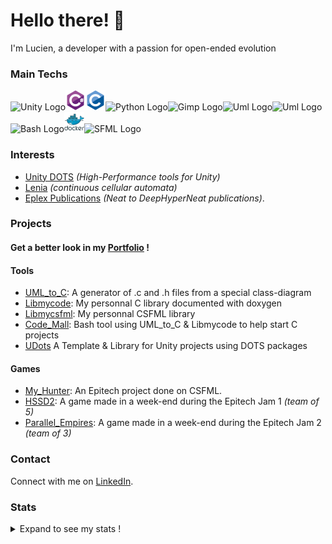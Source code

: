 # Hello there! 👋

I'm Lucien, a developer with a passion for open-ended evolution

### Main Techs
<img src="https://www.vectorlogo.zone/logos/unity3d/unity3d-icon.svg" alt="Unity Logo" width="32"/><img src="https://raw.githubusercontent.com/devicons/devicon/master/icons/csharp/csharp-original.svg" alt="C# Logo" width="32"/><img src="https://raw.githubusercontent.com/devicons/devicon/master/icons/c/c-original.svg" alt="C Logo" width="32"/><img src="https://www.vectorlogo.zone/logos/python/python-icon.svg" alt="Python Logo" width="32"/><img src="https://www.vectorlogo.zone/logos/gimp/gimp-icon.svg" alt="Gimp Logo" width="32"/><img src="https://upload.wikimedia.org/wikipedia/commons/d/d5/UML_logo.svg" alt="Uml Logo" width="48"/><img src="https://www.vectorlogo.zone/logos/linux/linux-icon.svg" alt="Uml Logo" width="32"/><img src="https://www.vectorlogo.zone/logos/gnu_bash/gnu_bash-icon.svg" alt="Bash Logo" width="32"/><img src="https://raw.githubusercontent.com/devicons/devicon/master/icons/docker/docker-original-wordmark.svg" alt="Bash Logo" width="32"/><img src="https://upload.wikimedia.org/wikipedia/commons/a/a0/SFML_Logo.svg" alt="SFML Logo" width="32"/>

### Interests
- [Unity DOTS](https://unity.com/dots) *(High-Performance tools for Unity)*
- [Lenia](https://chakazul.github.io/lenia.html) *(continuous cellular automata)*
- [Eplex Publications](http://eplex.cs.ucf.edu/publications) *(Neat to DeepHyperNeat publications)*.

### Projects
#### Get a better look in my [Portfolio](https://mathematisse.github.io/Portfolio/) !
#### Tools
- [UML_to_C](link-to-project-1): A generator of .c and .h files from a special class-diagram
- [Libmycode](https://github.com/mathematisse/Libmycode): My personnal C library documented with doxygen
- [Libmycsfml](https://github.com/mathematisse/Libmycsfml): My personnal CSFML library
- [Code_Mall](link-to-project-1): Bash tool using UML_to_C & Libmycode to help start C projects
- [UDots](https://github.com/mathematisse/Udots) A Template & Library for Unity projects using DOTS packages
#### Games
- [My_Hunter](https://github.com/mathematisse/My_Hunter): An Epitech project done on CSFML.
- [HSSD2](https://github.com/mathematisse/HSSD): A game made in a week-end during the Epitech Jam 1 *(team of 5)*
- [Parallel_Empires](https://github.com/mathematisse/JAM-Parallele): A game made in a week-end during the Epitech Jam 2 *(team of 3)*

### Contact
Connect with me on [LinkedIn](https://www.linkedin.com/in/lucien-pineau/).

### Stats
<details>
  <summary>Expand to see my stats !</summary>
  <p align="left"> <img src="https://komarev.com/ghpvc/?username=mathematisse&label=Profile%20views&color=0e75b6&style=flat" alt="mathematisse" /> </p>
  <p><img align="center" src="https://github-readme-stats.vercel.app/api/top-langs?username=mathematisse&count_private=true&show_icons=true&locale=en&layout=compact" alt="mathematisse" /></p>
  <p><img align="center" src="https://github-readme-stats.vercel.app/api?username=mathematisse&count_private=true&show_icons=true&locale=en" alt="mathematisse" /></p>
  <p><img align="center" src="https://github-readme-streak-stats.herokuapp.com/?user=mathematisse&count_private=true" alt="mathematisse" /></p>
  <p align="left"> <a href="https://github.com/ryo-ma/github-profile-trophy"><img src="https://github-profile-trophy.vercel.app/?username=mathematisse" alt="mathematisse" /></a> </p>

</details>


